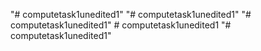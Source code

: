 "# computetask1unedited1" 
"# computetask1unedited1" 
"# computetask1unedited1" 
#   c o m p u t e t a s k 1 u n e d i t e d 1  
 "# computetask1unedited1" 
